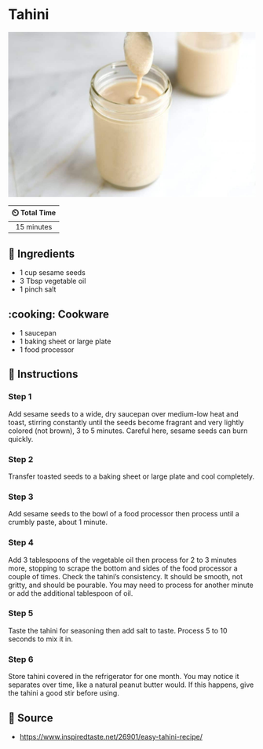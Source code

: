 # Tahini

![Tahini](../assets/images/tahini.jpg)

| :timer_clock: Total Time |
|:-----------------------: |
| 15 minutes |

## :salt: Ingredients

- 1 cup sesame seeds
- 3 Tbsp vegetable oil
- 1 pinch salt

## :cooking: Cookware

- 1 saucepan
- 1 baking sheet or large plate
- 1 food processor

## :pencil: Instructions

### Step 1

Add sesame seeds to a wide, dry saucepan over medium-low heat and toast, stirring constantly until the seeds become
fragrant and very lightly colored (not brown), 3 to 5 minutes. Careful here, sesame seeds can burn quickly.

### Step 2

Transfer toasted seeds to a baking sheet or large plate and cool completely.

### Step 3

Add sesame seeds to the bowl of a food processor then process until a crumbly paste, about 1 minute.

### Step 4

Add 3 tablespoons of the vegetable oil then process for 2 to 3 minutes more, stopping to scrape the bottom and sides of
the food processor a couple of times. Check the tahini’s consistency. It should be smooth, not gritty, and should be
pourable. You may need to process for another minute or add the additional tablespoon of oil.

### Step 5

Taste the tahini for seasoning then add salt to taste. Process 5 to 10 seconds to mix it in.

### Step 6

Store tahini covered in the refrigerator for one month. You may notice it separates over time, like a natural peanut
butter would. If this happens, give the tahini a good stir before using.

## :link: Source

- <https://www.inspiredtaste.net/26901/easy-tahini-recipe/>
